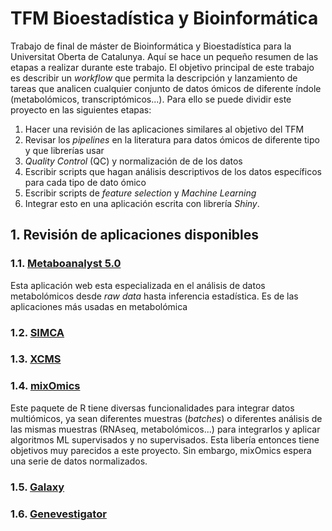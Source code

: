 # TFM Bioestadística y Bioinformática

Trabajo de final de máster de Bioinformática y Bioestadística para la Universitat Oberta de Catalunya. Aquí se hace un pequeño resumen de las etapas a realizar durante este trabajo. El objetivo principal de este trabajo es describir un *workflow* que permita la descripción y lanzamiento de tareas que analicen cualquier conjunto de datos ómicos de diferente índole (metabolómicos, transcriptómicos...). Para ello se puede dividir este proyecto en las siguientes etapas:

1. Hacer una revisión de las aplicaciones similares al objetivo del TFM
2. Revisar los *pipelines* en la literatura para datos ómicos de diferente tipo y que librerías usar
3. *Quality Control* (QC) y normalización de de los datos
4. Escribir scripts que hagan análisis descriptivos de los datos específicos para cada tipo de dato ómico
5. Escribir scripts de *feature selection* y *Machine Learning*
6. Integrar esto en una aplicación escrita con librería *Shiny*.

## 1. Revisión de aplicaciones disponibles

### 1.1. [Metaboanalyst 5.0](https://www.metaboanalyst.ca/)

Esta aplicación web esta especializada en el análisis de datos metabolómicos desde *raw data* hasta inferencia estadística. Es de las aplicaciones más usadas en metabolómica

### 1.2. [SIMCA](https://www.sartorius.com/en/products/process-analytical-technology/data-analytics-software/mvda-software/simca)

### 1.3. [XCMS](https://xcmsonline.scripps.edu/landing_page.php?pgcontent=mainPage)

### 1.4. [mixOmics](http://mixomics.org/)

Este paquete de R tiene diversas funcionalidades para integrar datos multiómicos, ya sean diferentes muestras (*batches*) o diferentes análisis de las mismas muestras (RNAseq, metabolómicos...) para integrarlos y aplicar algoritmos ML supervisados y no supervisados. Esta libería entonces tiene objetivos muy parecidos a este proyecto. Sin embargo, mixOmics espera una serie de datos normalizados. 

### 1.5. [Galaxy](https://usegalaxy.org/)

### 1.6. [Genevestigator](https://genevestigator.com/)


